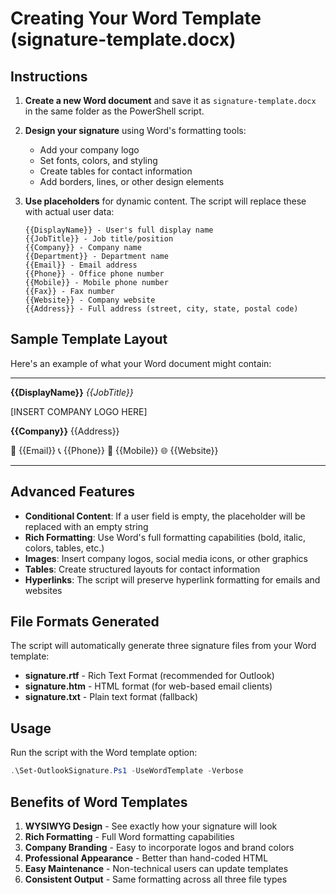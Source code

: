 # Creating Your Word Template (signature-template.docx)

## Instructions

1. **Create a new Word document** and save it as `signature-template.docx` in the same folder as the PowerShell script.

2. **Design your signature** using Word's formatting tools:
   - Add your company logo
   - Set fonts, colors, and styling
   - Create tables for contact information
   - Add borders, lines, or other design elements

3. **Use placeholders** for dynamic content. The script will replace these with actual user data:

   ```
   {{DisplayName}} - User's full display name
   {{JobTitle}} - Job title/position
   {{Company}} - Company name
   {{Department}} - Department name
   {{Email}} - Email address
   {{Phone}} - Office phone number
   {{Mobile}} - Mobile phone number
   {{Fax}} - Fax number
   {{Website}} - Company website
   {{Address}} - Full address (street, city, state, postal code)
   ```

## Sample Template Layout

Here's an example of what your Word document might contain:

---

**{{DisplayName}}**
*{{JobTitle}}*

[INSERT COMPANY LOGO HERE]

**{{Company}}**
{{Address}}

📧 {{Email}}
📞 {{Phone}}
📱 {{Mobile}}
🌐 {{Website}}

---

## Advanced Features

- **Conditional Content**: If a user field is empty, the placeholder will be replaced with an empty string
- **Rich Formatting**: Use Word's full formatting capabilities (bold, italic, colors, tables, etc.)
- **Images**: Insert company logos, social media icons, or other graphics
- **Tables**: Create structured layouts for contact information
- **Hyperlinks**: The script will preserve hyperlink formatting for emails and websites

## File Formats Generated

The script will automatically generate three signature files from your Word template:
- **signature.rtf** - Rich Text Format (recommended for Outlook)
- **signature.htm** - HTML format (for web-based email clients)
- **signature.txt** - Plain text format (fallback)

## Usage

Run the script with the Word template option:
```powershell
.\Set-OutlookSignature.Ps1 -UseWordTemplate -Verbose
```

## Benefits of Word Templates

1. **WYSIWYG Design** - See exactly how your signature will look
2. **Rich Formatting** - Full Word formatting capabilities
3. **Company Branding** - Easy to incorporate logos and brand colors
4. **Professional Appearance** - Better than hand-coded HTML
5. **Easy Maintenance** - Non-technical users can update templates
6. **Consistent Output** - Same formatting across all three file types
